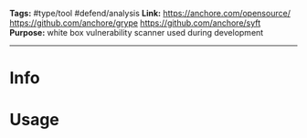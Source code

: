 **Tags:** #type/tool #defend/analysis 
**Link:** https://anchore.com/opensource/ https://github.com/anchore/grype https://github.com/anchore/syft
**Purpose:** white box vulnerability scanner used during development

---
# Info

# Usage
